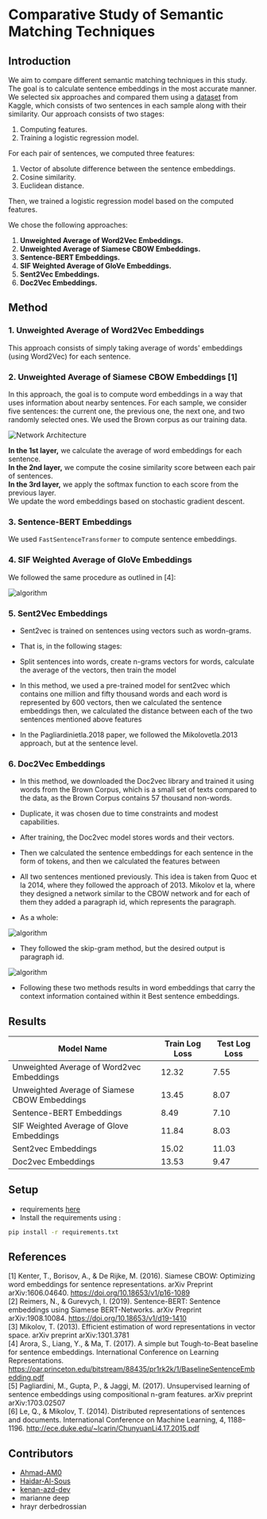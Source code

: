 # Comparative Study of Semantic Matching Techniques

## Introduction
We aim to compare different semantic matching techniques in this study. The goal is to calculate sentence embeddings in the most accurate manner. We selected six approaches and compared them using a [dataset](https://www.kaggle.com/competitions/quora-question-pairs) from Kaggle, which consists of two sentences in each sample along with their similarity. Our approach consists of two stages:
1. Computing features.
2. Training a logistic regression model.

For each pair of sentences, we computed three features:
1. Vector of absolute difference between the sentence embeddings.
2. Cosine similarity.
3. Euclidean distance.

Then, we trained a logistic regression model based on the computed features.

We chose the following approaches:
1. **Unweighted Average of Word2Vec Embeddings.**
2. **Unweighted Average of Siamese CBOW Embeddings.**
3. **Sentence-BERT Embeddings.**
4. **SIF Weighted Average of GloVe Embeddings.**
5. **Sent2Vec Embeddings.**
6. **Doc2Vec Embeddings.**

## Method
### 1. Unweighted Average of Word2Vec Embeddings
This approach consists of simply taking average of words' embeddings (using Word2Vec) for each sentence.

### 2. Unweighted Average of Siamese CBOW Embeddings [1]
In this approach, the goal is to compute word embeddings in a way that uses information about nearby sentences. For each sample, we consider five sentences: the current one, the previous one, the next one, and two randomly selected ones. We used the Brown corpus as our training data.

![Network Architecture](https://github.com/user-attachments/assets/5d78ebac-e763-424e-b229-d55bf88dc717)

**In the 1st layer,** we calculate the average of word embeddings for each sentence.  
**In the 2nd layer,** we compute the cosine similarity score between each pair of sentences.  
**In the 3rd layer,** we apply the softmax function to each score from the previous layer.  
We update the word embeddings based on stochastic gradient descent.

### 3. Sentence-BERT Embeddings
We used `FastSentenceTransformer` to compute sentence embeddings.

### 4. SIF Weighted Average of GloVe Embeddings
We followed the same procedure as outlined in [4]:

![algorithm](https://github.com/user-attachments/assets/4fb53a0c-745e-4ac2-8eae-f9160497a1d3)

### 5. Sent2Vec Embeddings
- Sent2vec is trained on sentences using vectors such as wordn-grams. 
- That is, in the following stages: 

- Split sentences into words, create n-grams vectors for words, calculate the average of the vectors, then train the model 

- In this method, we used a pre-trained model for sent2vec which contains one million and fifty thousand words 
and each word is represented by 600 vectors, then we calculated the sentence embeddings then, we calculated the distance between each of the two sentences mentioned above features

- In the Pagliardinietla.2018 paper, we followed the Mikolovetla.2013 approach, but at the sentence level.

### 6. Doc2Vec Embeddings
- In this method, we downloaded the Doc2vec library and trained it using words from the Brown Corpus, which is a small set of texts compared to the data, as the Brown Corpus contains 57 thousand non-words.

- Duplicate, it was chosen due to time constraints and modest capabilities.

- After training, the Doc2vec model stores words and their vectors.

- Then we calculated the sentence embeddings for each sentence in the form of tokens, and then we calculated the features between

- All two sentences mentioned previously. This idea is taken from Quoc et la 2014, where they followed the approach of 2013. Mikolov et la, where they designed a network similar to the CBOW network and for each of them they added a paragraph id, which represents the paragraph.

- As a whole:
  
![algorithm](https://github.com/user-attachments/assets/9bda26b5-f042-4f00-8757-c12bc996362d)
- They followed the skip-gram method, but the desired output is paragraph id.
  
![algorithm](https://github.com/user-attachments/assets/d28fcf9d-4cc9-4392-b960-15709cff53ac)
- Following these two methods results in word embeddings that carry the context information contained within it Best sentence embeddings.

## Results
| Model Name                                   | Train Log Loss | Test Log Loss |
|----------------------------------------------|----------------|---------------|
| Unweighted Average of Word2vec Embeddings    | 12.32          | 7.55          |
| Unweighted Average of Siamese CBOW Embeddings| 13.45          | 8.07          |
| Sentence-BERT Embeddings                     | 8.49           | 7.10          |
| SIF Weighted Average of Glove Embeddings     | 11.84          | 8.03          |
| Sent2vec Embeddings                          | 15.02          | 11.03         |
| Doc2vec Embeddings                           | 13.53          | 9.47          |

## Setup
- requirements [here](https://github.com/Haidar-Al-Sous/Semantic-matching/blob/main/requirements.txt)
- Install the requirements using :
```bash
pip install -r requirements.txt
```

## References
[1]    Kenter, T., Borisov, A., & De Rijke, M. (2016). Siamese CBOW: Optimizing word embeddings for sentence representations. arXiv Preprint arXiv:1606.04640. https://doi.org/10.18653/v1/p16-1089  
[2]    Reimers, N., & Gurevych, I. (2019). Sentence-BERT: Sentence embeddings using Siamese BERT-Networks. arXiv Preprint arXiv:1908.10084. https://doi.org/10.18653/v1/d19-1410  
[3]    Mikolov, T. (2013). Efficient estimation of word representations in vector space. arXiv preprint arXiv:1301.3781  
[4]    Arora, S., Liang, Y., & Ma, T. (2017). A simple but Tough-to-Beat baseline for sentence embeddings. International Conference on Learning Representations. https://oar.princeton.edu/bitstream/88435/pr1rk2k/1/BaselineSentenceEmbedding.pdf  
[5]    Pagliardini, M., Gupta, P., & Jaggi, M. (2017). Unsupervised learning of sentence embeddings using compositional n-gram features. arXiv preprint arXiv:1703.02507  
[6]    Le, Q., & Mikolov, T. (2014). Distributed representations of sentences and documents. International Conference on Machine Learning, 4, 1188–1196. http://ece.duke.edu/~lcarin/ChunyuanLi4.17.2015.pdf  

## Contributors
- [Ahmad-AM0](https://github.com/Ahmad-AM0)
- [Haidar-Al-Sous](https://github.com/Haidar-Al-Sous)
- [kenan-azd-dev](https://github.com/kenan-azd-dev)
- marianne deep
- hrayr derbedrossian 
